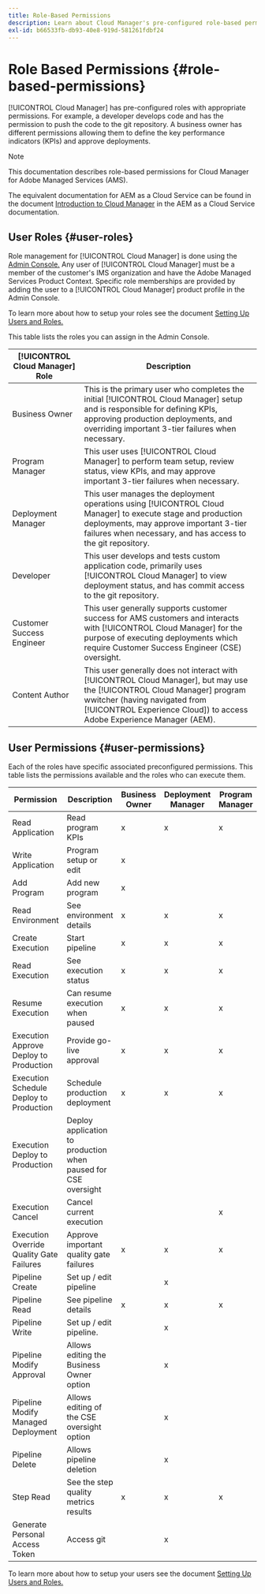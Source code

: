 ```yaml
---
title: Role-Based Permissions
description: Learn about Cloud Manager's pre-configured role-based permissions to manage access to your cloud resources.
exl-id: b66533fb-db93-40e8-919d-581261fdbf24
---
```


# Role Based Permissions {#role-based-permissions}

[!UICONTROL Cloud Manager] has pre-configured roles with appropriate permissions. For example, a developer develops code and has the permission to push the code to the git repository. A business owner has different permissions allowing them to define the key performance indicators (KPIs) and approve deployments.

>[!NOTE]
>
>This documentation describes role-based permissions for Cloud Manager for Adobe Managed Services (AMS).
>
>The equivalent documentation for AEM as a Cloud Service can be found in the document [Introduction to Cloud Manager](https://experienceleague.adobe.com/docs/experience-manager-cloud-service/content/onboarding/concepts/cloud-manager-introduction.html#role-based-permissions) in the AEM as a Cloud Service documentation.

## User Roles {#user-roles}

Role management for [!UICONTROL Cloud Manager] is done using the [Admin Console.](https://helpx.adobe.com/enterprise/using/admin-console.html) Any user of [!UICONTROL Cloud Manager] must be a member of the customer's IMS organization and have the Adobe Managed Services Product Context. Specific role memberships are provided by adding the user to a [!UICONTROL Cloud Manager] product profile in the Admin Console.

To learn more about how to setup your roles see the document [Setting Up Users and Roles.](/help/requirements/users-and-roles.md)

This table lists the roles you can assign in the Admin Console.

| [!UICONTROL Cloud Manager] Role |Description |
|---|---|
| Business Owner |This is the primary user who completes the initial [!UICONTROL Cloud Manager] setup and is responsible for defining KPIs, approving production deployments, and overriding important 3-tier failures when necessary. |
| Program Manager |This user uses [!UICONTROL Cloud Manager] to perform team setup, review status, view KPIs, and may approve important 3-tier failures when necessary. |
| Deployment Manager |This user manages the deployment operations using [!UICONTROL Cloud Manager] to execute stage and production deployments, may approve important 3-tier failures when necessary, and has access to the git repository. |
| Developer |This user develops and tests custom application code, primarily uses [!UICONTROL Cloud Manager] to view deployment status, and has commit access to the git repository. |
| Customer Success Engineer |This user generally supports customer success for AMS customers and interacts with [!UICONTROL Cloud Manager] for the purpose of executing deployments which require Customer Success Engineer (CSE) oversight. |
| Content Author |This user generally does not interact with [!UICONTROL Cloud Manager], but may use the [!UICONTROL Cloud Manager] program wwitcher (having navigated from [!UICONTROL Experience Cloud]) to access Adobe Experience Manager (AEM).|

## User Permissions {#user-permissions}

Each of the roles have specific associated preconfigured permissions. This table lists the permissions available and the roles who can execute them.


|Permission|Description|Business Owner|Deployment Manager|Program Manager|Developer|CSE|
|--- |--- |--- |--- |--- |--- |--- |
|Read Application|Read program KPIs|x|x|x|x|x|
|Write Application|Program setup or edit|x|||||
|Add Program|Add new program|x|||||
|Read Environment|See environment details|x|x|x|x|x|
|Create Execution|Start pipeline|x|x|x|||
|Read Execution|See execution status|x|x|x|x|x|
|Resume Execution|Can resume execution when paused|x|x|x||x|
|Execution Approve Deploy to Production|Provide go-live approval|x|x|x|||
|Execution Schedule Deploy to Production|Schedule production deployment|x|x|x||x|
|Execution Deploy to Production|Deploy application to production when paused for CSE oversight|||||x|
|Execution Cancel|Cancel current execution|||x|||
|Execution Override Quality Gate Failures|Approve important quality gate failures|x|x|x|||
|Pipeline Create|Set up / edit pipeline||x||||
|Pipeline Read|See pipeline details|x|x|x|x|x|
|Pipeline Write|Set up / edit pipeline.||x||||
|Pipeline Modify Approval|Allows editing the Business Owner option||x||||
|Pipeline Modify Managed Deployment|Allows editing of the CSE oversight option||x||||
|Pipeline Delete|Allows pipeline deletion||x||||
|Step Read|See the step quality metrics results|x|x|x|x|x|
|Generate Personal Access Token|Access git||x||x||

To learn more about how to setup your users see the document [Setting Up Users and Roles.](/help/requirements/users-and-roles.md)
